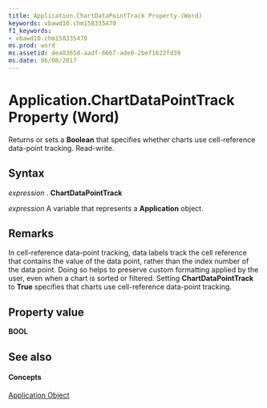 ```yaml
---
title: Application.ChartDataPointTrack Property (Word)
keywords: vbawd10.chm158335470
f1_keywords:
- vbawd10.chm158335470
ms.prod: word
ms.assetid: dea8365d-aadf-6667-ade0-2bef1622fd39
ms.date: 06/08/2017
---
```



# Application.ChartDataPointTrack Property (Word)

Returns or sets a  **Boolean** that specifies whether charts use cell-reference data-point tracking. Read-write.


## Syntax

 _expression_ . **ChartDataPointTrack**

 _expression_ A variable that represents a **Application** object.


## Remarks

In cell-reference data-point tracking, data labels track the cell reference that contains the value of the data point, rather than the index number of the data point. Doing so helps to preserve custom formatting applied by the user, even when a chart is sorted or filtered. Setting  **ChartDataPointTrack** to **True** specifies that charts use cell-reference data-point tracking.


## Property value

 **BOOL**


## See also


#### Concepts


[Application Object](Word.Application.md)

